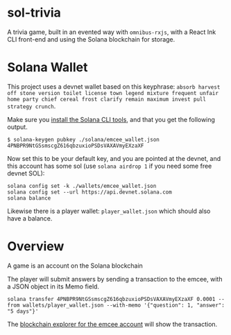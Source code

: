 # sol-trivia

A trivia game, built in an evented way with `omnibus-rxjs`, with a React Ink CLI front-end and using the Solana blockchain for storage.

# Solana Wallet

This project uses a devnet wallet based on this keyphrase: `absorb harvest off stone version toilet license town legend mixture frequent unfair home party chief cereal frost clarify remain maximum invest pull strategy crunch`.

Make sure you [install the Solana CLI tools](https://docs.solana.com/cli/install-solana-cli-tools), and that you get the following output.

```
$ solana-keygen pubkey ./solana/emcee_wallet.json
4PNBPR9NtGSsmscgZ616qbzuxioPSDsVAXAVmyEXzaXF
```

Now set this to be your default key, and you are pointed at the devnet, and this account has some sol (use `solana airdrop 1` if you need some free devnet SOL):

```
solana config set -k ./wallets/emcee_wallet.json
solana config set --url https://api.devnet.solana.com
solana balance
```

Likewise there is a player wallet: `player_wallet.json` which should also have a balance.

# Overview

A game is an account on the Solana blockchain

The player will submit answers by sending a transaction to the emcee, with a JSON object in its Memo field.

```
solana transfer 4PNBPR9NtGSsmscgZ616qbzuxioPSDsVAXAVmyEXzaXF 0.0001 --from wallets/player_wallet.json --with-memo '{"question": 1, "answer": "5 days"}'
```

The [blockchain explorer for the emcee account](https://explorer.solana.com/address/4PNBPR9NtGSsmscgZ616qbzuxioPSDsVAXAVmyEXzaXF?cluster=devnet) will show the transaction.
